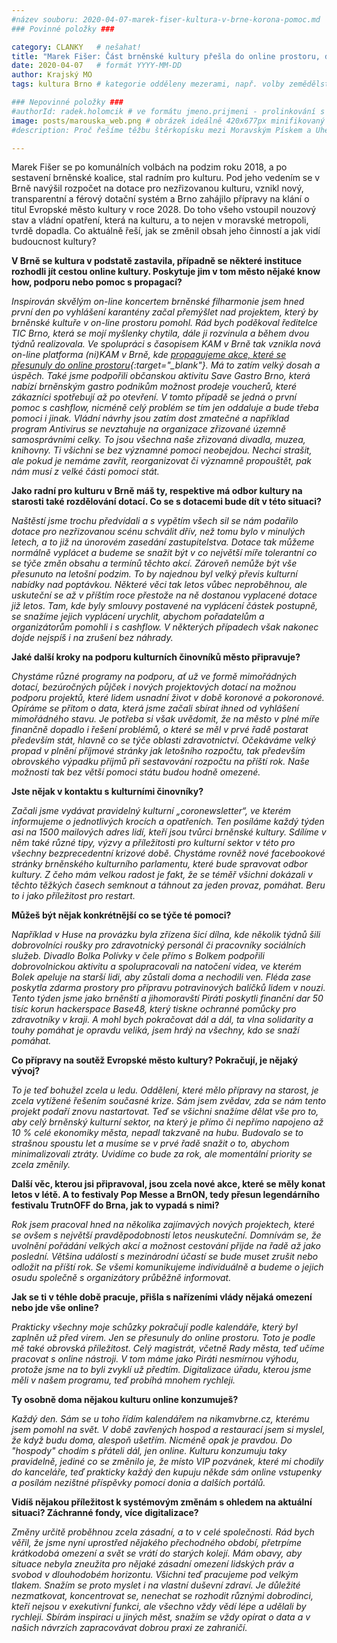 ```yaml
---
#název souboru: 2020-04-07-marek-fiser-kultura-v-brne-korona-pomoc.md
### Povinné položky ###

category: CLANKY   # nešahat!
title: "Marek Fišer: Část brněnské kultury přešla do online prostoru, děláme maximum pro záchranu"
date: 2020-04-07   # formát YYYY-MM-DD
author: Krajský MO
tags: kultura Brno # kategorie odděleny mezerami, např. volby zemědělství životní-prostředí piráti (viz https://jihomoravsky.pirati.cz/tags/)

### Nepovinné položky ###
#authorId: radek.holomcik # ve formátu jmeno.prijmeni - prolinkování s profilem přes uid
image: posts/marouska_web.png # obrázek ideálně 420x677px minifikovaný přes https://tinypng.com/
#description: Proč řešíme těžbu štěrkopísku mezi Moravským Pískem a Uherským Ostrohem? Podrobné info o celé kauze.

---
```


Marek Fišer se po komunálních volbách na podzim roku 2018, a po sestavení brněnské koalice, stal radním pro kulturu. Pod jeho vedením se v Brně navýšil rozpočet na dotace pro nezřizovanou kulturu, vznikl nový, transparentní a férový dotační systém a Brno zahájilo přípravy na klání o titul Evropské město kultury v roce 2028. Do toho všeho vstoupil nouzový stav a vládní opatření, která na kulturu, a to nejen v moravské metropoli, tvrdě dopadla. Co aktuálně řeší, jak se změnil obsah jeho činností a jak vidí budoucnost kultury?

**V Brně se kultura v podstatě zastavila, případně se některé instituce rozhodli jít cestou online kultury. Poskytuje jim v tom město nějaké know how, podporu nebo pomoc s propagací?**

*Inspirován skvělým on-line koncertem brněnské filharmonie jsem hned první den po vyhlášení karantény začal přemýšlet nad projektem, který by brněnské kultuře v on-line prostoru pomohl. Rád bych poděkoval ředitelce TIC Brno, která se mojí myšlenky chytila, dále ji rozvinula a během dvou týdnů realizovala. Ve spolupráci s časopisem KAM v Brně tak vznikla nová on-line platforma (ni)KAM v Brně, kde [propagujeme akce, které se přesunuly do online prostoru](https://www.gotobrno.cz/kalendar-akci/?cat=ni-kam-v-brne){:target="_blank"}. Má to zatím velký dosah a úspěch. Také jsme podpořili občanskou aktivitu Save Gastro Brno, která nabízí brněnským gastro podnikům možnost prodeje voucherů, které zákazníci spotřebují až po otevření. V tomto případě se jedná o první pomoc s cashflow, nicméně celý problém se tím jen oddaluje a bude třeba pomoci i jinak. Vládní návrhy jsou zatím dost zmatečné a například program Antivirus se nevztahuje na organizace zřizované územně samosprávními celky. To jsou všechna naše zřizovaná divadla, muzea, knihovny. Ti všichni se bez významné pomoci neobejdou. Nechci strašit, ale pokud je nemáme zavřít, reorganizovat či významně propouštět, pak nám musí z velké části pomoci stát.*

**Jako radní pro kulturu v Brně máš ty, respektive má odbor kultury na starosti také rozdělování dotací. Co se s dotacemi bude dít v této situaci?**

*Naštěstí jsme trochu předvídali a s vypětím všech sil se nám podařilo dotace pro nezřizovanou scénu schválit dřív, než tomu bylo v minulých letech, a to již na únorovém zasedání zastupitelstva. Dotace tak můžeme normálně vyplácet a budeme se snažit být v co největší míře tolerantní co se týče změn obsahu a termínů těchto akcí. Zároveň nemůže být vše přesunuto na letošní podzim. To by najednou byl velký převis kulturní nabídky nad poptávkou. Některé věci tak letos vůbec neproběhnou, ale uskuteční se až v příštím roce přestože na ně dostanou vyplacené dotace již letos. Tam, kde byly smlouvy postavené na vyplácení částek postupně, se snažíme jejich vyplácení urychlit, abychom pořadatelům a organizátorům pomohli i s cashflow. V některých případech však nakonec dojde nejspíš i na zrušení bez náhrady.*

**Jaké další kroky na podporu kulturních činovníků město připravuje?**

*Chystáme různé programy na podporu, ať už ve formě mimořádných dotací, bezúročných půjček i nových projektových dotací na možnou podporu projektů, které lidem usnadní život v době koronové a pokoronové. Opíráme se přitom o data, která jsme začali sbírat ihned od vyhlášení mimořádného stavu. Je potřeba si však uvědomit, že na město v plné míře finančně dopadlo i řešení problémů, o které se měl v prvé řadě postarat především stát, hlavně co se týče oblasti zdravotnictví. Očekáváme velký propad v plnění příjmové stránky jak letošního rozpočtu, tak především obrovského výpadku příjmů při sestavování rozpočtu na příští rok. Naše možnosti tak bez větší pomoci státu budou hodně omezené.* 
 
**Jste nějak v kontaktu s kulturními činovníky?**

*Začali jsme vydávat pravidelný kulturní „coronewsletter“, ve kterém informujeme o jednotlivých krocích a opatřeních. Ten posíláme každý týden asi na 1500 mailových adres lidí, kteří jsou tvůrci brněnské kultury. Sdílíme v něm také různé tipy, výzvy a příležitosti pro kulturní sektor v této pro všechny bezprecedentní krizové době. Chystáme rovněž nové facebookové stránky brněnského kulturního parlamentu, které bude spravovat odbor kultury. Z čeho mám velkou radost je fakt, že se téměř všichni dokázali v těchto těžkých časech semknout a táhnout za jeden provaz, pomáhat. Beru to i jako příležitost pro restart.*

**Můžeš být nějak konkrétnější co se týče té pomoci?**

*Například v Huse na provázku byla zřízena šicí dílna, kde několik týdnů šili dobrovolníci roušky pro zdravotnický personál či pracovníky sociálních služeb. Divadlo Bolka Polívky v čele přímo s Bolkem podpořili dobrovolnickou aktivitu a spolupracovali na natočení videa, ve kterém Bolek apeluje na starší lidi, aby zůstali doma a nechodili ven. Fléda zase poskytla zdarma prostory pro přípravu potravinových balíčků lidem v nouzi. Tento týden jsme jako brněnští a jihomoravští Piráti poskytli finanční dar 50 tisíc korun hackerspace Base48, který tiskne ochranné pomůcky pro zdravotníky v kraji. A mohl bych pokračovat dál a dál, ta vlna solidarity a touhy pomáhat je opravdu veliká, jsem hrdý na všechny, kdo se snaží pomáhat.*

**Co přípravy na soutěž Evropské město kultury? Pokračují, je nějaký vývoj?**

*To je teď bohužel zcela u ledu. Oddělení, které mělo přípravy na starost, je zcela vytížené řešením současné krize. Sám jsem zvědav, zda se nám tento projekt podaří znovu nastartovat. Teď se všichni snažíme dělat vše pro to, aby celý brněnský kulturní sektor, na který je přímo či nepřímo napojeno až 10 % celé ekonomiky města, nepadl takzvaně na hubu. Budovalo se to strašnou spoustu let a musíme se v prvé řadě snažit o to, abychom minimalizovali ztráty. Uvidíme co bude za rok, ale momentální priority se zcela změnily.*

**Další věc, kterou jsi připravoval, jsou zcela nové akce, které se měly konat letos v létě. A to festivaly Pop Messe a BrnON, tedy přesun legendárního festivalu TrutnOFF do Brna, jak to vypadá s nimi?**

*Rok jsem pracoval hned na několika zajímavých nových projektech, které se ovšem s největší pravděpodobností letos neuskuteční. Domnívám se, že uvolnění pořádání velkých akcí a možnost cestování přijde na řadě až jako poslední. Většina událostí s mezinárodní účastí se bude muset zrušit nebo odložit na příští rok. Se všemi komunikujeme individuálně a budeme o jejich osudu společně s organizátory průběžně informovat.*

**Jak se ti v téhle době pracuje, přišla s nařízeními vlády nějaká omezení nebo jde vše online?** 

*Prakticky všechny moje schůzky pokračují podle kalendáře, který byl zaplněn už před virem. Jen se přesunuly do online prostoru. Toto je podle mě také obrovská příležitost. Celý magistrát, včetně Rady města, teď učíme pracovat s online nástroji. V tom máme jako Piráti nesmírnou výhodu, protože jsme na to byli zvyklí už předtím. Digitalizace úřadu, kterou jsme měli v našem programu, teď probíhá mnohem rychleji.*

**Ty osobně doma nějakou kulturu online konzumuješ?**

*Každý den. Sám se u toho řídím kalendářem na nikamvbrne.cz, kterému jsem pomohl na svět. V době zavřených hospod a restaurací jsem si myslel, že když budu doma, alespoň ušetřím. Nicméně opak je pravdou. Do "hospody" chodím s přáteli dál, jen online. Kulturu konzumuju taky pravidelně, jediné co se změnilo je, že místo VIP pozvánek, které mi chodily do kanceláře, teď prakticky každý den kupuju někde sám online vstupenky a posílám nezištné příspěvky pomocí donia a dalších portálů.*

**Vidíš nějakou příležitost k systémovým změnám s ohledem na aktuální situaci? Záchranné fondy, více digitalizace?** 

*Změny určitě proběhnou zcela zásadní, a to v celé společnosti. Rád bych věřil, že jsme nyní uprostřed nějakého přechodného období, přetrpíme krátkodobá omezení a svět se vrátí do starých kolejí. Mám obavy, aby situace nebyla zneužita pro nějaké zásadní omezení lidských práv a svobod v dlouhodobém horizontu. Všichni teď pracujeme pod velkým tlakem. Snažím se proto myslet i na vlastní duševní zdraví. Je důležité nezmatkovat, koncentrovat se, nenechat se rozhodit různými dobrodinci, kteří nejsou v exekutivní funkci, ale všechno vždy vědí lépe a udělali by rychleji. Sbírám inspiraci u jiných měst, snažím se vždy opírat o data a v našich návrzích zapracovávat dobrou praxi ze zahraničí.*

